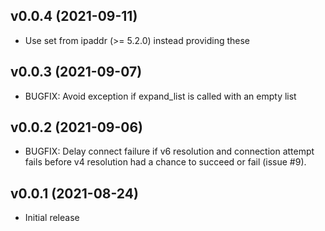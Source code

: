 ## v0.0.4 (2021-09-11)

* Use set from ipaddr (>= 5.2.0) instead providing these

## v0.0.3 (2021-09-07)

* BUGFIX: Avoid exception if expand_list is called with an empty list

## v0.0.2 (2021-09-06)

* BUGFIX: Delay connect failure if v6 resolution and connection attempt fails
  before v4 resolution had a chance to succeed or fail (issue #9).

## v0.0.1 (2021-08-24)

* Initial release
